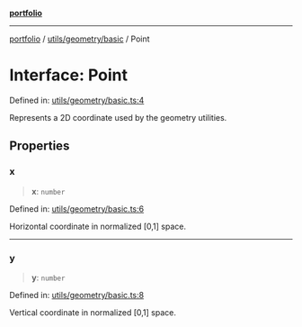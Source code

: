 [**portfolio**](../../../../README.md)

***

[portfolio](../../../../modules.md) / [utils/geometry/basic](../README.md) / Point

# Interface: Point

Defined in: [utils/geometry/basic.ts:4](https://github.com/tnorlund/Portfolio/blob/93c748c3ed7295da909183e8bd28f44fd75e1936/portfolio/utils/geometry/basic.ts#L4)

Represents a 2D coordinate used by the geometry utilities.

## Properties

### x

> **x**: `number`

Defined in: [utils/geometry/basic.ts:6](https://github.com/tnorlund/Portfolio/blob/93c748c3ed7295da909183e8bd28f44fd75e1936/portfolio/utils/geometry/basic.ts#L6)

Horizontal coordinate in normalized [0,1] space.

***

### y

> **y**: `number`

Defined in: [utils/geometry/basic.ts:8](https://github.com/tnorlund/Portfolio/blob/93c748c3ed7295da909183e8bd28f44fd75e1936/portfolio/utils/geometry/basic.ts#L8)

Vertical coordinate in normalized [0,1] space.
